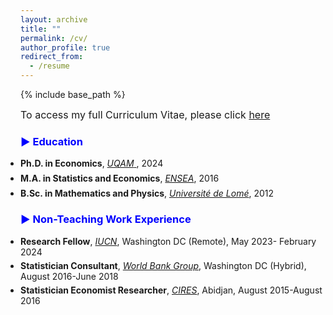 ```yaml
---
layout: archive
title: ""
permalink: /cv/
author_profile: true
redirect_from:
  - /resume
---
```


{% include base_path %}
<!-- # <a href="http://avoumatsodo.github.io/files/CV_Komla.pdf" target="_blank">CV</a> -->


<!-- <hr style="border-top: 5px solid #8c8b8b; width:100%;"> -->

<span style="font-size: 16px;"> To access my full Curriculum Vitae, please click <a href="http://avoumatsodo.github.io/files/CV_Komla.pdf" target="_blank">here</a>
</span>

 
### <span style="color:blue;"> ▶ Education </span>

<ul style="padding: 0; margin: 0;">
  <li style="margin-bottom: 7px; font-size: 14px;"> 
    <strong>Ph.D. in Economics</strong>, <a href="https://economie.esg.uqam.ca/en/faculty/professors/" target="_blank"> <i>UQAM</i> </a>, 2024 
  </li>

  <li style="margin-bottom: 7px; font-size: 14px;"> 
    <strong>M.A. in Statistics and Economics</strong>, <a href="https://ensea.ed.ci/history/?lang=en" target="_blank"> <i>ENSEA</i></a>, 2016 
  </li>

  <li style="margin-bottom: 5px; font-size: 14px;"> 
    <strong>B.Sc. in Mathematics and Physics</strong>, <a href="https://univ-lome.tg/" target="_blank"> <i>Université de Lomé</i></a>, 2012 
  </li>
</ul>




### <span style="color:blue;"> ▶ Non-Teaching Work Experience </span>

<ul style="padding: 0; margin: 0;">
  <li style="margin-bottom: 5px; font-size: 14px;"> 
    <strong>Research Fellow</strong>, <a href="https://iucn.org/" target="_blank"> <i>IUCN</i></a>, Washington DC (Remote), May 2023- February 2024 
  </li>

  <li style="margin-bottom: 5px; font-size: 14px;"> 
    <strong>Statistician Consultant</strong>, <a href="https://www.worldbank.org/ext/en/home" target="_blank"> <i>World Bank Group</i></a>, Washington DC (Hybrid), August 2016-June 2018 
  </li>

  <li style="margin-bottom: 5px; font-size: 14px;"> 
    <strong>Statistician Economist Researcher</strong>, <a href="https://www.cires-ci.com/" target="_blank"> <i>CIRES</i></a>, Abidjan, August 2015-August 2016 
  </li>
</ul>


 

  
    
  

